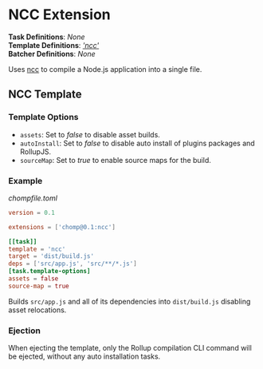 # NCC Extension

**Task Definitions**: _None_<br />
**Template Definitions**: _['ncc'](#ncc-template)_<br />
**Batcher Definitions**: _None_

Uses [ncc](https://github.com/vercel/ncc) to compile a Node.js application into a single file.

## NCC Template

### Template Options

* `assets`: Set to *false* to disable asset builds.
* `autoInstall`: Set to *false* to disable auto install of plugins packages and RollupJS.
* `sourceMap`: Set to *true* to enable source maps for the build.

### Example

_chompfile.toml_
```toml
version = 0.1

extensions = ['chomp@0.1:ncc']

[[task]]
template = 'ncc'
target = 'dist/build.js'
deps = ['src/app.js', 'src/**/*.js']
[task.template-options]
assets = false
source-map = true
```

Builds `src/app.js` and all of its dependencies into `dist/build.js` disabling asset relocations.

### Ejection

When ejecting the template, only the Rollup compilation CLI command will be ejected, without any auto installation tasks.
